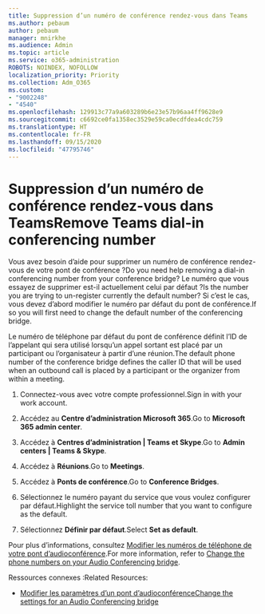 ```yaml
---
title: Suppression d’un numéro de conférence rendez-vous dans Teams
ms.author: pebaum
author: pebaum
manager: mnirkhe
ms.audience: Admin
ms.topic: article
ms.service: o365-administration
ROBOTS: NOINDEX, NOFOLLOW
localization_priority: Priority
ms.collection: Adm_O365
ms.custom:
- "9002248"
- "4540"
ms.openlocfilehash: 129913c77a9a603289b6e23e57b96aa4ff9628e9
ms.sourcegitcommit: c6692ce0fa1358ec3529e59ca0ecdfdea4cdc759
ms.translationtype: HT
ms.contentlocale: fr-FR
ms.lasthandoff: 09/15/2020
ms.locfileid: "47795746"
---
```

# <a name="remove-teams-dial-in-conferencing-number"></a><span data-ttu-id="36e03-102">Suppression d’un numéro de conférence rendez-vous dans Teams</span><span class="sxs-lookup"><span data-stu-id="36e03-102">Remove Teams dial-in conferencing number</span></span>

<span data-ttu-id="36e03-103">Vous avez besoin d’aide pour supprimer un numéro de conférence rendez-vous de votre pont de conférence ?</span><span class="sxs-lookup"><span data-stu-id="36e03-103">Do you need help removing a dial-in conferencing number from your conference bridge?</span></span> <span data-ttu-id="36e03-104">Le numéro que vous essayez de supprimer est-il actuellement celui par défaut ?</span><span class="sxs-lookup"><span data-stu-id="36e03-104">Is the number you are trying to un-register currently the default number?</span></span> <span data-ttu-id="36e03-105">Si c’est le cas, vous devez d’abord modifier le numéro par défaut du pont de conférence.</span><span class="sxs-lookup"><span data-stu-id="36e03-105">If so you will first need to change the default number of the conferencing bridge.</span></span>

<span data-ttu-id="36e03-106">Le numéro de téléphone par défaut du pont de conférence définit l’ID de l’appelant qui sera utilisé lorsqu’un appel sortant est placé par un participant ou l’organisateur à partir d’une réunion.</span><span class="sxs-lookup"><span data-stu-id="36e03-106">The default phone number of the conference bridge defines the caller ID that will be used when an outbound call is placed by a participant or the organizer from within a meeting.</span></span>

1. <span data-ttu-id="36e03-107">Connectez-vous avec votre compte professionnel.</span><span class="sxs-lookup"><span data-stu-id="36e03-107">Sign in with your work account.</span></span>

2. <span data-ttu-id="36e03-108">Accédez au **Centre d’administration Microsoft 365**.</span><span class="sxs-lookup"><span data-stu-id="36e03-108">Go to **Microsoft 365 admin center**.</span></span>

3. <span data-ttu-id="36e03-109">Accédez à **Centres d’administration | Teams et Skype**.</span><span class="sxs-lookup"><span data-stu-id="36e03-109">Go to **Admin centers | Teams & Skype**.</span></span>

4. <span data-ttu-id="36e03-110">Accédez à **Réunions**.</span><span class="sxs-lookup"><span data-stu-id="36e03-110">Go to **Meetings**.</span></span>

5. <span data-ttu-id="36e03-111">Accédez à **Ponts de conférence**.</span><span class="sxs-lookup"><span data-stu-id="36e03-111">Go to **Conference Bridges**.</span></span>

6. <span data-ttu-id="36e03-112">Sélectionnez le numéro payant du service que vous voulez configurer par défaut.</span><span class="sxs-lookup"><span data-stu-id="36e03-112">Highlight the service toll number that you want to configure as the default.</span></span>

7. <span data-ttu-id="36e03-113">Sélectionnez **Définir par défaut**.</span><span class="sxs-lookup"><span data-stu-id="36e03-113">Select **Set as default**.</span></span>

<span data-ttu-id="36e03-114">Pour plus d’informations, consultez [Modifier les numéros de téléphone de votre pont d’audioconférence](https://docs.microsoft.com/microsoftteams/change-the-phone-numbers-on-your-audio-conferencing-bridge).</span><span class="sxs-lookup"><span data-stu-id="36e03-114">For more information, refer to [Change the phone numbers on your Audio Conferencing bridge](https://docs.microsoft.com/microsoftteams/change-the-phone-numbers-on-your-audio-conferencing-bridge).</span></span>

<span data-ttu-id="36e03-115">Ressources connexes :</span><span class="sxs-lookup"><span data-stu-id="36e03-115">Related Resources:</span></span>

- [<span data-ttu-id="36e03-116">Modifier les paramètres d’un pont d’audioconférence</span><span class="sxs-lookup"><span data-stu-id="36e03-116">Change the settings for an Audio Conferencing bridge</span></span>](https://docs.microsoft.com/microsoftteams/change-the-settings-for-an-audio-conferencing-bridge)
